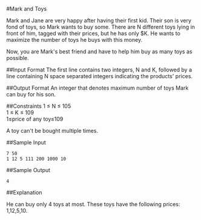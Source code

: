 #Mark and Toys

Mark and Jane are very happy after having their first kid. Their son is very fond of toys, so Mark wants to buy some. There are N different toys lying in front of him, tagged with their prices, but he has only $K. He wants to maximize the number of toys he buys with this money.

Now, you are Mark's best friend and have to help him buy as many toys as possible.

##Input Format 
The first line contains two integers, N and K, followed by a line containing N space separated integers indicating the products' prices.

##Output Format 
An integer that denotes maximum number of toys Mark can buy for his son.

##Constraints 
1 ≤ N ≤ 105  
1 ≤ K ≤ 109   
1≤price of any toy≤109   

A toy can't be bought multiple times.

##Sample Input
```
7 50  
1 12 5 111 200 1000 10  
```

##Sample Output

```
4  
```
##Explanation

He can buy only 4 toys at most. These toys have the following prices: 1,12,5,10.

